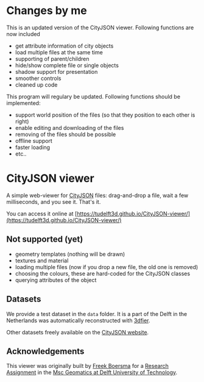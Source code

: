 # Changes by me
This is an updated version of the CityJSON viewer. Following functions are now included
  - get attribute information of city objects
  - load multiple files at the same time
  - supporting of parent/children
  - hide/show complete file or single objects
  - shadow support for presentation
  - smoother controls
  - cleaned up code
  
This program will regulary be updated. Following functions should be implemented:
  - support world position of the files (so that they position to each other is right)
  - enable editing and downloading of the files
  - removing of the files should be possible
  - offline support
  - faster loading
  - etc..  

# CityJSON viewer

A simple web-viewer for [CityJSON](https://www.cityjson.org) files: drag-and-drop a file, wait a few milliseconds, and you see it. That's it.

You can access it online at [https://tudelft3d.github.io/CityJSON-viewer/](https://tudelft3d.github.io/CityJSON-viewer/)

## Not supported (yet)

  - geometry templates (nothing will be drawn)
  - textures and material
  - loading multiple files (now if you drop a new file, the old one is removed)
  - choosing the colours, these are hard-coded for the CityJSON classes
  - querying attributes of the object

## Datasets

We provide a test dataset in the `data` folder.
It is a part of the Delft in the Netherlands was automatically reconstructed with [3dfier](https://github.com/tudelft3d/3dfier).

Other datasets freely available on the [CityJSON website](https://www.cityjson.org/en/0.9/datasets/).


## Acknowledgements

This viewer was originally built by [Freek Boersma](https://github.com/fhb1990) for a [Research Assignment](https://3d.bk.tudelft.nl/courses/geo5010/) in the [Msc Geomatics at Delft University of Technology](geomatics.tudelft.nl).
